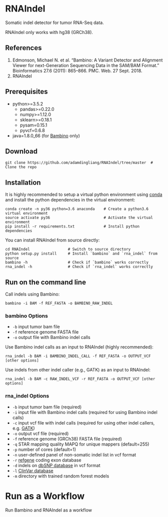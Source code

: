 # RNAIndel
Somatic indel detector for tumor RNA-Seq data.

RNAIndel only works with hg38 (GRCh38).

## References
1. Edmonson, Michael N. et al. “Bambino: A Variant Detector and Alignment Viewer for next-Generation Sequencing Data in 
the SAM/BAM Format.” Bioinformatics 27.6 (2011): 865–866. PMC. Web. 27 Sept. 2018.
2. RNAIndel

## Prerequisites
* python>=3.5.2
    * pandas>=0.22.0
    * numpy>=1.12.0
    * sklearn>=0.18.1
    * pysam=0.15.1
    * pyvcf=0.6.8
* java=1.8.0_66 (for [Bambino](https://www.ncbi.nlm.nih.gov/pmc/articles/PMC3051333/) only)

## Download
```
git clone https://github.com/adamdingliang/RNAIndel/tree/master  # Clone the repo
```

## Installation
It is highly recommended to setup a virtual python environment using [conda](https://conda.io/docs/) and install 
the python dependencies in the virtual environment:
```
conda create -n py36 python=3.6 anaconda    # Create a python3.6 virtual environment
source activate py36                        # Activate the virtual environment
pip install -r requirements.txt             # Install python dependencies
```

You can install RNAIndel from source directly:
```
cd RNAIndel                 # Switch to source directory
python setup.py install     # Install `bambino` and `rna_indel` from source
bambino -h                  # Check if `bambino` works correctly
rna_indel -h                # Check if `rna_indel` works correctly
```

## Run on the command line
Call indels using Bambino:
```
bambino -i BAM -f REF_FASTA -o BAMBINO_RAW_INDEL
```
### bambino Options
* ```-b``` input tumor bam file
* ```-f``` reference genome FASTA file
* ```-o``` output file with Bambino indel calls

Use Bambino indel calls as an input to RNAIndel (highly recommended):
```
rna_indel -b BAM -i BAMBINO_INDEL_CALL -f REF_FASTA -o OUTPUT_VCF [other options]
```

Use indels from other indel caller (e.g., GATK) as an input to RNAIndel:
```
rna_indel -b BAM -c RAW_INDEL_VCF -r REF_FASTA -o OUTPUT_VCF [other options]
```
### rna_indel Options
* ```-b``` input tumor bam file (required)
* ```-i``` input file with Bambino indel calls (required for using Bambino indel calls)
* ```-c``` input vcf file with indel calls (required for using other indel callers, e.g. [GATK](https://software.broadinstitute.org/gatk/))
* ```-o``` output vcf file (required)
* ```-f``` reference genome (GRCh38) FASTA file (required)
* ```-q``` STAR mapping quality MAPQ for unique mappers (default=255)
* ```-p``` number of cores (default=1)
* ```-n``` user-defined panel of non-somatic indel list in vcf format
* ```-r``` [refgene](https://www.ncbi.nlm.nih.gov/refseq/) coding exon database
* ```-d``` indels on [dbSNP database](https://www.ncbi.nlm.nih.gov/snp) in vcf format
* ```-l``` [ClinVar database](https://www.ncbi.nlm.nih.gov/clinvar/)
* ```-m``` directory with trained random forest models

# Run as a Workflow
Run Bambino and RNAIndel as a workflow
